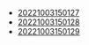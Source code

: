 - [20221003150127](/zet/20221003150127/README.md)
- [20221003150128](/zet/20221003150128/README.md)
- [20221003150129](/zet/20221003150129/README.md)
